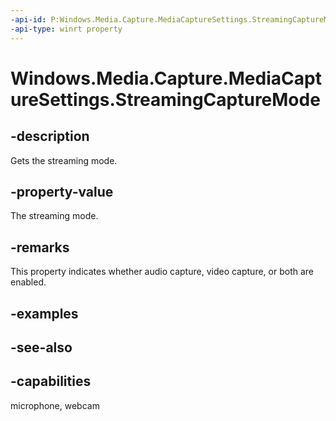 ```yaml
---
-api-id: P:Windows.Media.Capture.MediaCaptureSettings.StreamingCaptureMode
-api-type: winrt property
---
```


<!-- Property syntax
public Windows.Media.Capture.StreamingCaptureMode StreamingCaptureMode { get; }
-->

# Windows.Media.Capture.MediaCaptureSettings.StreamingCaptureMode

## -description
Gets the streaming mode.

## -property-value
The streaming mode.

## -remarks
This property indicates whether audio capture, video capture, or both are enabled.

## -examples

## -see-also


## -capabilities
microphone, webcam

